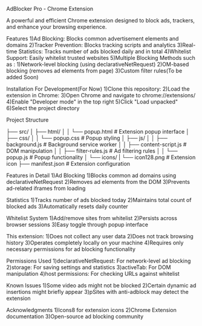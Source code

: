 AdBlocker Pro - Chrome Extension

A powerful and efficient Chrome extension designed to block ads, trackers, and enhance your browsing experience.

Features
1)Ad Blocking: Blocks common advertisement elements and domains
2)Tracker Prevention: Blocks tracking scripts and analytics
3)Real-time Statistics: Tracks number of ads blocked daily and in total
4)Whitelist Support: Easily whitelist trusted websites
5)Multiple Blocking Methods such as :
    1)Network-level blocking (using declarativeNetRequest)
    2)OM-based blocking (removes ad elements from page)
    3)Custom filter rules(To be added Soon)



Installation For Development(For Now)
1)Clone this repository:
2)Load the extension in Chrome:
3)Open Chrome and navigate to chrome://extensions/
4)Enable "Developer mode" in the top right
5)Click "Load unpacked"
6)Select the project directory


Project Structure

├── src/
│   ├── html/
│   │   └── popup.html    # Extension popup interface
│   ├── css/
│   │   └── popup.css     # Popup styling
│   ├── js/
│   │   ├── background.js    # Background service worker
│   │   ├── content-script.js # DOM manipulation
│   │   ├── filter-rules.js   # Ad filtering rules
│   │   └── popup.js         # Popup functionality
│   └── icons/
|       └── icon128.png       # Extension icon
├── manifest.json          # Extension configuration

Features in Detail
1)Ad Blocking
    1)Blocks common ad domains using declarativeNetRequest
    2)Removes ad elements from the DOM
    3)Prevents ad-related iframes from loading

Statistics
    1)Tracks number of ads blocked today
    2)Maintains total count of blocked ads
    3)Automatically resets daily counter

Whitelist System
    1)Add/remove sites from whitelist
    2)Persists across browser sessions
    3)Easy toggle through popup interface


This extension:
    1)Does not collect any user data
    2)Does not track browsing history
    3)Operates completely locally on your machine
    4)Requires only necessary permissions for ad blocking functionality

Permissions Used
    1)declarativeNetRequest: For network-level ad blocking
    2)storage: For saving settings and statistics
    3)activeTab: For DOM manipulation
    4)host permissions: For checking URLs against whitelist

Known Issues
    1)Some video ads might not be blocked
    2)Certain dynamic ad insertions might briefly appear
    3)pSites with anti-adblock may detect the extension

Acknowledgments
    1)Icons8 for extension icons
    2)Chrome Extension documentation
    3)Open-source ad blocking community


